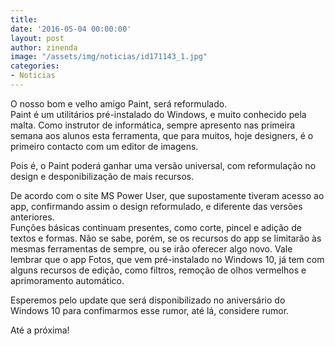 ```yaml
---
title: 
date: '2016-05-04 00:00:00'
layout: post
author: zinenda
image: "/assets/img/noticias/id171143_1.jpg"
categories:
- Noticias
---
```


O nosso bom e velho amigo Paint, será reformulado.<br>
Paint é um utilitários pré-instalado do Windows, e muito conhecido pela malta.
Como instrutor de informática, sempre apresento nas primeira semana aos alunos esta ferramenta, que para muitos, hoje designers, é o primeiro contacto com um editor de imagens.

Pois é, o Paint poderá ganhar uma versão universal, com reformulação no design e desponibilização de mais recursos.

De acordo com  o site MS Power User, que supostamente tiveram acesso ao app, confirmando assim o design reformulado, e diferente das versões anteriores.<br>
Funções básicas continuam presentes, como corte, pincel e adição de textos e formas. 
Não se sabe, porém, se os recursos do app se limitarão às mesmas ferramentas de sempre, ou se irão oferecer algo novo. 
Vale lembrar que o app Fotos, que vem pré-instalado no Windows 10, já tem com alguns recursos de edição, como filtros, remoção de olhos vermelhos e aprimoramento automático.

Esperemos pelo update que será disponibilizado no aniversário do Windows 10 para confimarmos esse rumor, até lá, considere rumor.

Até a próxima!
